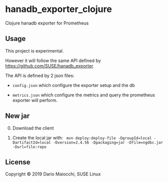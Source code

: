# hanadb_exporter_clojure

Clojure hanadb exporter for Prometheus

## Usage

This project is experimental.

However it will follow the same API defined by https://github.com/SUSE/hanadb_exporter.

The API is defined by 2 json files:

- `config.json` which configure the exporter setup  and the db

- `metrics.json` which configure the metrics and query the prometheus exporter will perform.

## New jar 

0) Download the client

1) Create the local jar with:
``` mvn deploy:deploy-file -DgroupId=local -DartifactId=local -Dversion=2.4.56 -Dpackaging=jar -Dfile=ngdbc.jar -Durl=file:repo```

## License

Copyright © 2019 Dario Maiocchi, SUSE Linux 
